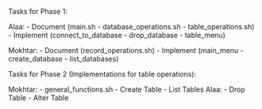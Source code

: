 Tasks for Phase 1:

Alaa:
    - Document  (main.sh - database_operations.sh - table_operations.sh)
    - Implement (connect_to_database - drop_database - table_menu)

Mokhtar:
    - Document  (record_operations.sh)
    - Implement (main_menu - create_database - list_databases)

Tasks for Phase 2 (Implementations for table operations):

Mokhtar:
    - general_functions.sh
    - Create Table
    - List Tables
Alaa:
    - Drop Table
    - Alter Table
